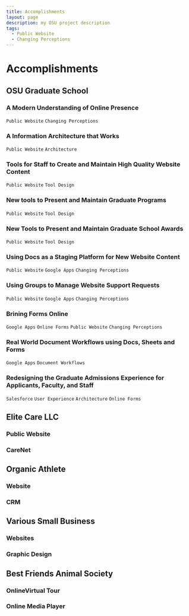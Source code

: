 ```yaml
---
title: Accomplishments
layout: page
description: my OSU project description
tags:
  - Public Website
  - Changing Perceptions
---
```


# Accomplishments

## OSU Graduate School

### A Modern Understanding of Online Presence

`Public Website`  `Changing Perceptions`

### A Information Architecture that Works

`Public Website`  `Architecture`

### Tools for Staff to Create and Maintain High Quality Website Content

`Public Website`  `Tool Design`

### New tools to Present and Maintain Graduate Programs

`Public Website`  `Tool Design`

### New Tools to Present and Maintain Graduate School Awards

`Public Website`  `Tool Design`

### Using Docs as a Staging Platform for New Website Content

`Public Website`  `Google Apps`  `Changing Perceptions`

### Using Groups to Manage Website Support Requests

`Public Website`  `Google Apps`  `Changing Perceptions`

### Brining Forms Online

`Google Apps`  `Online Forms`  `Public Website`  `Changing Perceptions`

### Real World Document Workflows using Docs, Sheets and Forms

`Google Apps`  `Document Workflows`

### Redesigning the Graduate Admissions Experience for Applicants, Faculty, and Staff

`Salesforce`  `User Experience`  `Architecture`  `Online Forms`



## Elite Care LLC

### Public Website

### CareNet

## Organic Athlete

### Website

### CRM

## Various Small Business

### Websites

### Graphic Design

## Best Friends Animal Society

### OnlineVirtual Tour

### Online Media Player
